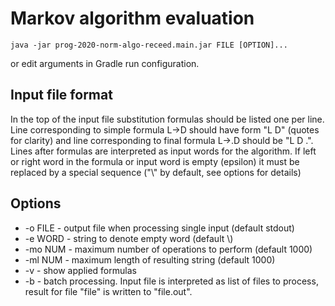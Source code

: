 # Markov algorithm evaluation

```
java -jar prog-2020-norm-algo-receed.main.jar FILE [OPTION]...
```

or edit arguments in Gradle run configuration.

## Input file format

In the top of the input file substitution formulas should be 
listed one per line. Line corresponding to simple formula L->D should have
form "L D" (quotes for clarity) and line corresponding to final formula
L->.D should be "L D .". Lines after formulas are interpreted as input words
for the algorithm. If left or right word in the formula or input word is
empty (epsilon) it must be replaced by a special sequence ("\\" by default, 
see options for details)  

## Options

* -o FILE - output file when processing single input (default stdout)
* -e WORD - string to denote empty word (default \\)
* -mo NUM - maximum number of operations to perform (default 1000)
* -ml NUM - maximum length of resulting string (default 1000)
* -v - show applied formulas
* -b - batch processing. Input file is interpreted as list of files to
process, result for file "file" is written to "file.out".


